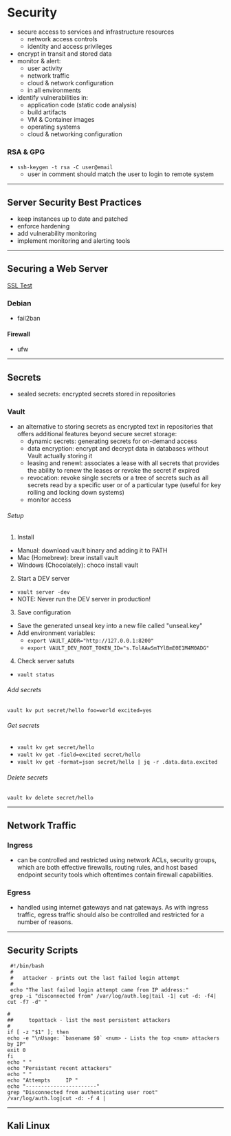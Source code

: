 # Security
- secure access to services and infrastructure resources
    - network access controls
    - identity and access privileges
- encrypt in transit and stored data
- monitor & alert:
    - user activity
    - network traffic
    - cloud & network configuration
    - in all environments
- identify vulnerabilities in:
    - application code (static code analysis)
    - build artifacts
    - VM & Container images
    - operating systems
    - cloud & networking configuration

### RSA & GPG
- `ssh-keygen -t rsa -C user@email`
    - user in comment should match the user to login to remote system

---
## Server Security Best Practices
- keep instances up to date and patched
- enforce hardening
- add vulnerability monitoring
- implement monitoring and alerting tools


---
## Securing a Web Server
[SSL Test](https://www.ssllabs.com/ssltest/analyze.html)

### Debian
- fail2ban

#### Firewall
- ufw

---
## Secrets
- sealed secrets: encrypted secrets stored in repositories

### Vault
- an alternative to storing secrets as encrypted text in repositories that offers additional features beyond secure secret storage:
    - dynamic secrets: generating secrets for on-demand access
    - data encryption: encrypt and decrypt data in databases without Vault actually storing it
    - leasing and renewl: associates a lease with all secrets that provides the ability to renew the leases or revoke the secret if expired
    - revocation: revoke single secrets or a tree of secrets such as all secrets read by a specific user or of a particular type (useful for key rolling and locking down systems)
    - monitor access

###### Setup
1. Install

- Manual: download vault binary and adding it to PATH
- Mac (Homebrew): brew install vault
- Windows (Chocolately): choco install vault

2. Start a DEV server
- `vault server -dev`
- NOTE: Never run the DEV server in production!

3. Save configuration

- Save the generated unseal key into a new file called "unseal.key"
- Add environment variables:
    - `export VAULT_ADDR="http://127.0.0.1:8200"`
    - `export VAULT_DEV_ROOT_TOKEN_ID="s.TolAAwSmTYlBmE0E1M4M0ADG"`

4. Check server satuts
- `vault status`

###### Add secrets
`vault kv put secret/hello foo=world excited=yes`

###### Get secrets
- `vault kv get secret/hello`
- `vault kv get -field=excited secret/hello`
- `vault kv get -format=json secret/hello | jq -r .data.data.excited`

###### Delete secrets
`vault kv delete secret/hello`


---
## Network Traffic

### Ingress
- can be controlled and restricted using network ACLs, security groups, which are both effective firewalls, routing rules, and host based endpoint security tools which oftentimes contain firewall capabilities.

### Egress
- handled using internet gateways and nat gateways. As with ingress traffic, egress traffic should also be controlled and restricted for a number of reasons.

---
## Security Scripts
```
 #!/bin/bash
 #
 #   attacker - prints out the last failed login attempt
 #
 echo "The last failed login attempt came from IP address:"
 grep -i "disconnected from" /var/log/auth.log|tail -1| cut -d: -f4| cut -f7 -d" "
 ```

 ```
 #
 ##  	topattack - list the most persistent attackers
 #
 if [ -z "$1" ]; then
 echo -e "\nUsage: `basename $0` <num> - Lists the top <num> attackers by IP"
 exit 0
 fi
 echo " "
 echo "Persistant recent attackers"
 echo " "
 echo "Attempts   	IP "
 echo "-----------------------"
 grep "Disconnected from authenticating user root" /var/log/auth.log|cut -d: -f 4 |
 ```


---

## Kali Linux